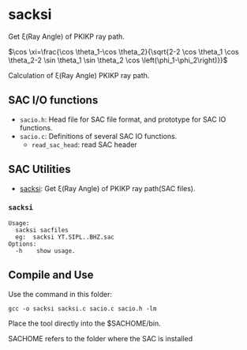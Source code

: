 # sacksi

Get ξ(Ray Angle) of PKIKP ray path.

$\cos \xi=\frac{\cos \theta_1-\cos \theta_2}{\sqrt{2-2 \cos \theta_1 \cos \theta_2-2 \sin \theta_1 \sin \theta_2 \cos \left(\phi_1-\phi_2\right)}}$

Calculation of ξ(Ray Angle) PKIKP ray path. 

## SAC I/O functions

- `sacio.h`: Head file for SAC file format, and prototype for SAC IO functions.
- `sacio.c`: Definitions of several SAC IO functions.
  - `read_sac_head`: read SAC header
## SAC Utilities

- [sacksi](#sacksi): Get ξ(Ray Angle) of PKIKP ray path(SAC files).

### `sacksi`
```
Usage:
  sacksi sacfiles
  eg:  sacksi YT.SIPL..BHZ.sac
Options:
  -h    show usage.
```

## Compile and Use
Use the command in this folder:
```
gcc -o sacksi sacksi.c sacio.c sacio.h -lm
```
Place the tool directly into the $SACHOME/bin.

SACHOME refers to the folder where the SAC is installed